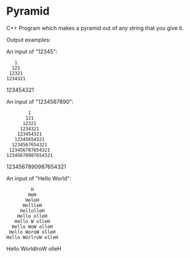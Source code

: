 # Pyramid
C++ Program which makes a pyramid out of any string that you give it.

Output examples:

An input of "12345":

       1
      121
     12321
    1234321
   123454321

An input of "1234567890":

            1
           121
          12321
         1234321
        123454321
       12345654321
      1234567654321
     123456787654321
    12345678987654321
   1234567890987654321

An input of "Hello World":

             H
            HeH
           HeleH
          HellleH
         HellolleH
        Hello olleH
       Hello W olleH
      Hello WoW olleH
     Hello WoroW olleH
    Hello WorlroW olleH
   Hello WorldlroW olleH
   
   

